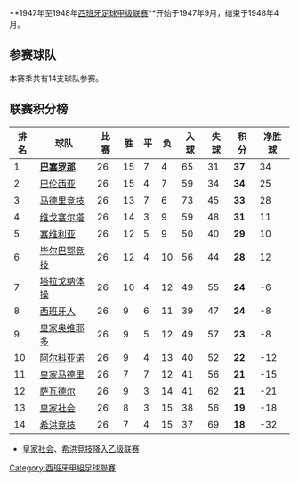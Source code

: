 **1947年至1948年[西班牙足球甲级联赛](../Page/西班牙足球甲级联赛.md "wikilink")**开始于1947年9月，结束于1948年4月。

## 参赛球队

本赛季共有14支球队参赛。

## 联赛积分榜

| 排名 | 球队                                          | 比赛 | 胜  | 平 | 负  | 入球 | 失球 | 积分     | 净胜球  |
| -- | ------------------------------------------- | -- | -- | - | -- | -- | -- | ------ | ---- |
| 1  | **[巴塞罗那](../Page/巴塞罗那足球俱乐部.md "wikilink")** | 26 | 15 | 7 | 4  | 65 | 31 | **37** | 34   |
| 2  | [巴伦西亚](../Page/巴伦西亚足球俱乐部.md "wikilink")     | 26 | 15 | 4 | 7  | 59 | 34 | **34** | 25   |
| 3  | [马德里竞技](../Page/马德里竞技.md "wikilink")        | 26 | 13 | 7 | 6  | 73 | 45 | **33** | 28   |
| 4  | [维戈塞尔塔](../Page/维戈塞尔塔.md "wikilink")        | 26 | 14 | 3 | 9  | 59 | 48 | **31** | 11   |
| 5  | [塞维利亚](../Page/塞维利亚足球俱乐部.md "wikilink")     | 26 | 12 | 5 | 9  | 50 | 40 | **29** | 10   |
| 6  | [毕尔巴鄂竞技](../Page/毕尔巴鄂竞技.md "wikilink")      | 26 | 12 | 4 | 10 | 56 | 44 | **28** | 12   |
| 7  | [塔拉戈纳体操](../Page/塔拉戈纳体操.md "wikilink")      | 26 | 10 | 4 | 12 | 49 | 55 | **24** | \-6  |
| 8  | [西班牙人](../Page/西班牙人.md "wikilink")          | 26 | 9  | 6 | 11 | 39 | 47 | **24** | \-8  |
| 9  | [皇家奥维耶多](../Page/皇家奥维耶多.md "wikilink")      | 26 | 9  | 5 | 12 | 49 | 57 | **23** | \-8  |
| 10 | [阿尔科亚诺](../Page/阿尔科亚诺体育俱乐部.md "wikilink")   | 26 | 9  | 4 | 13 | 40 | 52 | **22** | \-12 |
| 11 | [皇家马德里](../Page/皇家马德里.md "wikilink")        | 26 | 7  | 7 | 12 | 41 | 56 | **21** | \-15 |
| 12 | [萨瓦德尔](../Page/萨瓦德尔.md "wikilink")          | 26 | 9  | 3 | 14 | 41 | 62 | **21** | \-21 |
| 13 | [皇家社会](../Page/皇家社会.md "wikilink")          | 26 | 8  | 3 | 15 | 38 | 56 | **19** | \-18 |
| 14 | [希洪竞技](../Page/希洪竞技.md "wikilink")          | 26 | 7  | 4 | 15 | 37 | 69 | **18** | \-32 |

  - [皇家社会](../Page/皇家社会.md "wikilink")、[希洪竞技降入乙级联赛](../Page/希洪竞技.md "wikilink")

[Category:西班牙甲組足球聯賽](https://zh.wikipedia.org/wiki/Category:西班牙甲組足球聯賽 "wikilink")